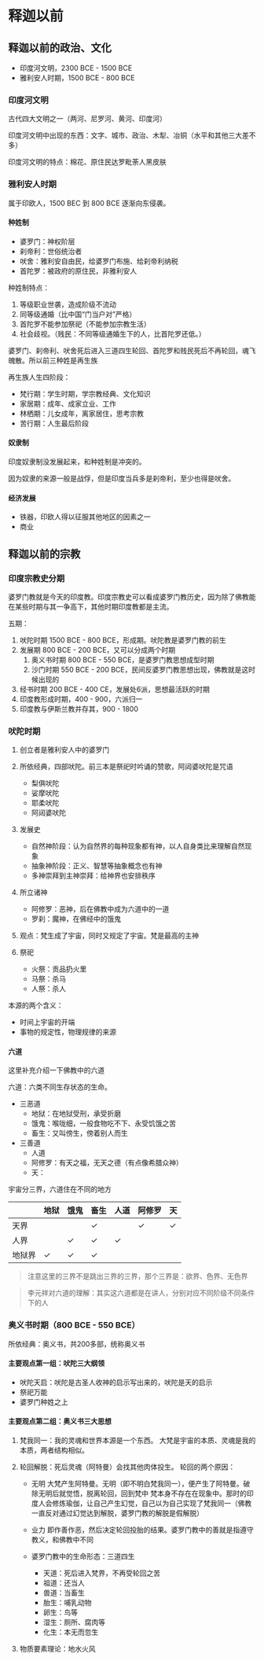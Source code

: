 # 释迦以前

## 释迦以前的政治、文化

- 印度河文明，2300 BCE - 1500 BCE
- 雅利安人时期，1500 BCE - 800 BCE

### 印度河文明

古代四大文明之一（两河、尼罗河、黄河、印度河）

印度河文明中出现的东西：文字、城市、政治、木犁、冶铜（水平和其他三大差不多）

印度河文明的特点：棉花、原住民达罗毗荼人黑皮肤

### 雅利安人时期

属于印欧人，1500 BEC 到 800 BCE 逐渐向东侵袭。

#### 种姓制

- 婆罗门：神权阶层
- 刹帝利：世俗统治者
- 吠舍：雅利安自由民，给婆罗门布施、给刹帝利纳税
- 首陀罗：被政府的原住民，非雅利安人

种姓制特点：

1. 等级职业世袭，造成阶级不流动
2. 同等级通婚（比中国“门当户对”严格）
3. 首陀罗不能参加祭祀（不能参加宗教生活）
4. 社会歧视。（贱民：不同等级通婚生下的人，比首陀罗还低。）

婆罗门、刹帝利、吠舍死后进入三道四生轮回、首陀罗和贱民死后不再轮回，魂飞魄散。所以前三种姓是再生族

再生族人生四阶段：

- 梵行期：学生时期，学宗教经典、文化知识
- 家居期：成年、成家立业、工作
- 林栖期：儿女成年，离家居住，思考宗教
- 苦行期：人生最后阶段


#### 奴隶制

印度奴隶制没发展起来，和种姓制是冲突的。

因为奴隶的来源一般是战俘，但是印度当兵多是刹帝利，至少也得是吠舍。

#### 经济发展

- 铁器，印欧人得以征服其他地区的因素之一
- 商业

## 释迦以前的宗教

### 印度宗教史分期

婆罗门教就是今天的印度教。印度宗教史可以看成婆罗门教历史，因为除了佛教能在某些时期与其一争高下，其他时期印度教都是主流。

五期：

1. 吠陀时期 1500 BCE - 800 BCE，形成期。吠陀教是婆罗门教的前生
2. 发展期 800 BCE - 200 BCE，又可以分成两个时期
    1. 奥义书时期 800 BCE - 550 BCE，是婆罗门教思想成型时期
    2. 沙门时期 550 BCE - 200 BCE，民间反婆罗门教思想出现，佛教就是这时候出现的
3. 经书时期 200 BCE - 400 CE，发展处6派，思想最活跃的时期
4. 印度教形成时期，400 - 900，六派归一
5. 印度教与伊斯兰教并存其，900 - 1800

### 吠陀时期

1. 创立者是雅利安人中的婆罗门
2. 所依经典，四部吠陀。前三本是祭祀时吟诵的赞歌，阿闼婆吠陀是咒语
    - 梨俱吠陀
    - 娑摩吠陀
    - 耶柔吠陀
    - 阿闼婆吠陀
3. 发展史
    - 自然神阶段：认为自然界的每种现象都有神，以人自身类比来理解自然现象
    - 抽象神阶段：正义、智慧等抽象概念也有神
    - 多神崇拜到主神崇拜：给神界也安排秩序

4. 所立诸神
    - 阿修罗：恶神，后在佛教中成为六道中的一道
    - 罗刹：魔神，在佛经中的饿鬼

5. 观点：梵生成了宇宙，同时又规定了宇宙。梵是最高的主神

6. 祭祀
    - 火祭：贡品扔火里
    - 马祭：杀马
    - 人祭：杀人

本源的两个含义：

- 时间上宇宙的开端
- 事物的规定性，物理规律的来源

#### 六道

这里补充介绍一下佛教中的六道

六道：六类不同生存状态的生命。

- 三恶道
    - 地狱：在地狱受刑，承受折磨
    - 饿鬼：喉咙细，一般食物吃不下、永受饥饿之苦
    - 畜生：又叫傍生，傍着别人而生
- 三善道
    - 人道
    - 阿修罗：有天之福，无天之德（有点像希腊众神）
    - 天：

宇宙分三界，六道住在不同的地方

||地狱|饿鬼|畜生|人道|阿修罗|天|
|-|-|-|-|-|-|-|
|天界|||&check;||&check;|&check;|
|人界||&check;|&check;|&check;||
|地狱界|&check;|&check;|&check;|||

> 注意这里的三界不是跳出三界的三界，那个三界是：欲界、色界、无色界

> 李元祥对六道的理解：其实这六道都是在讲人，分别对应不同阶级不同条件下的人

### 奥义书时期（800 BCE - 550 BCE）

所依经典：奥义书，共200多部，统称奥义书

#### 主要观点第一组：吠陀三大纲领

- 吠陀天启：吠陀是古圣人收神的启示写出来的，吠陀是天的启示
- 祭祀万能
- 婆罗门种姓之上

#### 主要观点第二组：奥义书三大思想

1. 梵我同一：我的灵魂和世界本源是一个东西。
    大梵是宇宙的本质、灵魂是我的本质，两者结构相似。
2. 轮回解脱：死后灵魂（阿特曼）会找其他肉体投生。
    轮回的两个原因：
    - 无明
        大梵产生阿特曼。无明（即不明白梵我同一），便产生了阿特曼。破除无明后就觉悟，脱离轮回，回到梵中
        梵本身不存在在现象中。那时的印度人会修炼瑜伽，让自己产生幻觉，自己以为自己实现了梵我同一（佛教一直反对通过幻觉达到解脱，婆罗门教的解脱是假解脱）
    - 业力
        即作善作恶，然后决定轮回投胎的结果。婆罗门教中的善就是指遵守教义，和佛教中不同

    - 婆罗门教中的生命形态：三道四生
        - 天道：死后进入梵界，不再受轮回之苦
        - 祖道：还当人
        - 兽道：当畜生
        - 胎生：哺乳动物
        - 卵生：鸟等
        - 湿生：厕所、腐肉等
        - 化生：本无而忽生

3. 物质要素理论：地水火风
